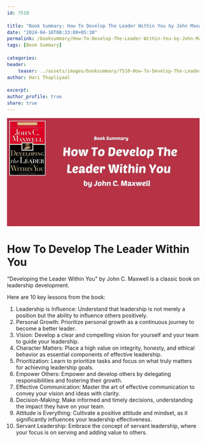 ```yaml
---                            
id: 7510                            
                          
title: "Book Summary: How To Develop The Leader Within You by John Maxwell"                     
date: "2024-04-10T08:33:00+05:30"                            
permalink: /booksummary/How-To-Develop-The-Leader-Within-You-by-John-Maxwell                      
tags: [Book Summary]                     
                            
categories:                            
header:                            
    teaser: ../assets/images/booksummary/7510-How-To-Develop-The-Leader-Within-You-by-John-Maxwell.jpg                         
author: Hari Thapliyaal                            

excerpt:                            
author_profile: true                            
share: true                            
---                            
```

                            
![How To Develop The Leader Within You by John Maxwell](../assets/images/booksummary/7510-How-To-Develop-The-Leader-Within-You-by-John-Maxwell.jpg)                                 
   
# How To Develop The Leader Within You
   
"Developing the Leader Within You" by John C. Maxwell is a classic book on leadership development.   
   
Here are 10 key lessons from the book:   
   
1. Leadership is Influence: Understand that leadership is not merely a position but the ability to influence others positively.
2. Personal Growth: Prioritize personal growth as a continuous journey to become a better leader.
3. Vision: Develop a clear and compelling vision for yourself and your team to guide your leadership.
4. Character Matters: Place a high value on integrity, honesty, and ethical behavior as essential components of effective leadership.
5. Prioritization: Learn to prioritize tasks and focus on what truly matters for achieving leadership goals.
6. Empower Others: Empower and develop others by delegating responsibilities and fostering their growth.
7. Effective Communication: Master the art of effective communication to convey your vision and ideas with clarity.
8. Decision-Making: Make informed and timely decisions, understanding the impact they have on your team.
9. Attitude is Everything: Cultivate a positive attitude and mindset, as it significantly influences your leadership effectiveness.
10. Servant Leadership: Embrace the concept of servant leadership, where your focus is on serving and adding value to others.